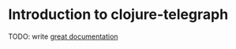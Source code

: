 # Introduction to clojure-telegraph

TODO: write [great documentation](http://jacobian.org/writing/what-to-write/)
